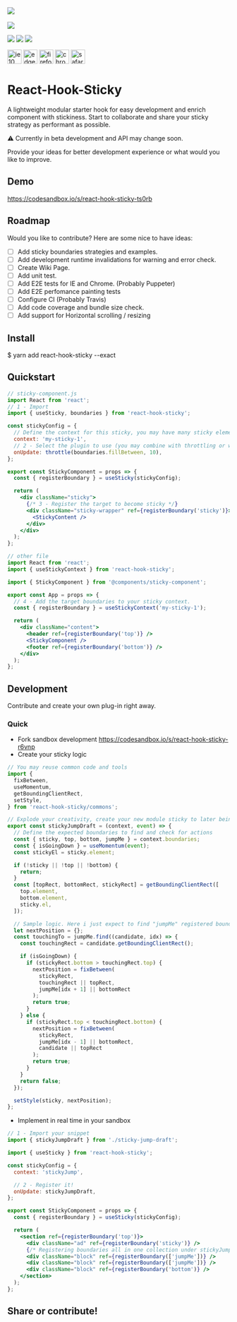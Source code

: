<div >
    <div align="left">
      <img src="https://img.shields.io/bundlephobia/minzip/react-hook-sticky?style=for-the-badge">
    </div>
    </br>
  <div align="left">
    <img src="https://img.shields.io/npm/v/react-hook-sticky?style=for-the-badge">
  </div>
    <p>
  <img src="https://img.shields.io/github/last-commit/Ariel-Rodriguez/react-hook-sticky?style=flat-square">
  <img src="https://img.shields.io/librariesio/dependent-repos/npm/react-hook-sticky?color=lightgreen&style=flat-square">
  <img src="https://img.shields.io/snyk/vulnerabilities/github/Ariel-Rodriguez/react-hook-sticky?style=flat-square">
</p>
</div>

<span><img src="https://image.flaticon.com/icons/svg/888/888914.svg" alt="ie 10" width="32"></span>
<span><img src="https://image.flaticon.com/icons/svg/888/888899.svg" alt="edge" width="32"></span>
<span><img src="https://image.flaticon.com/icons/svg/1177/1177512.svg" alt="firefox" width="32"></span>
<span><img src="https://image.flaticon.com/icons/svg/220/220603.svg" alt="chrome" width="32"></span>
<span><img src="https://image.flaticon.com/icons/svg/179/179337.svg" alt="safari" width="32"></span>

# React-Hook-Sticky

A lightweight modular starter hook for easy development and enrich component with stickiness.
Start to collaborate and share your sticky strategy as performant as possible.

:warning: Currently in beta development and API may change soon.

Provide your ideas for better development experience or what would you like to improve.

## Demo

https://codesandbox.io/s/react-hook-sticky-ts0rb

## Roadmap

Would you like to contribute? Here are some nice to have ideas:

- [ ] Add sticky boundaries strategies and examples.
- [ ] Add development runtime invalidations for warning and error check.
- [ ] Create Wiki Page.
- [ ] Add unit test.
- [ ] Add E2E tests for IE and Chrome. (Probably Puppeter)
- [ ] Add E2E perfomance painting tests
- [ ] Configure CI (Probably Travis)
- [ ] Add code coverage and bundle size check.
- [ ] Add support for Horizontal scrolling / resizing

## Install

\$ yarn add react-hook-sticky --exact

## Quickstart

```jsx
// sticky-component.js
import React from 'react';
// 1 - Import
import { useSticky, boundaries } from 'react-hook-sticky';

const stickyConfig = {
  // Define the context for this sticky, you may have many sticky elements.
  context: 'my-sticky-1',
  // 2 - Select the plugin to use (you may combine with throttling or wrap as your needs)
  onUpdate: throttle(boundaries.fillBetween, 10),
};

export const StickyComponent = props => {
  const { registerBoundary } = useSticky(stickyConfig);

  return (
    <div className="sticky">
      {/* 3 - Register the target to become sticky */}
      <div className="sticky-wrapper" ref={registerBoundary('sticky')}>
        <StickyContent />
      </div>
    </div>
  );
};
```

```jsx
// other file
import React from 'react';
import { useStickyContext } from 'react-hook-sticky';

import { StickyComponent } from '@components/sticky-component';

export const App = props => {
  // 4 - Add the target boundaries to your sticky context.
  const { registerBoundary } = useStickyContext('my-sticky-1');

  return (
    <div className="content">
      <header ref={registerBoundary('top')} />
      <StickyComponent />
      <footer ref={registerBoundary('bottom')} />
    </div>
  );
};
```

## Development

Contribute and create your own plug-in right away.

### Quick

- Fork sandbox development https://codesandbox.io/s/react-hook-sticky-r6vnp
- Create your sticky logic

```jsx
// You may reuse common code and tools
import {
  fixBetween,
  useMomentum,
  getBoundingClientRect,
  setStyle,
} from 'react-hook-sticky/commons';

// Explode your creativity, create your new module sticky to later being integrated
export const stickyJumpDraft = (context, event) => {
  // Define the expected boundaries to find and check for actions
  const { sticky, top, bottom, jumpMe } = context.boundaries;
  const { isGoingDown } = useMomentum(event);
  const stickyEl = sticky.element;

  if (!sticky || !top || !bottom) {
    return;
  }
  const [topRect, bottomRect, stickyRect] = getBoundingClientRect([
    top.element,
    bottom.element,
    sticky.el,
  ]);

  // Sample logic. Here i just expect to find "jumpMe" registered boundaries, and check whenever the target has to jump these.
  let nextPosition = {};
  const touchingTo = jumpMe.find((candidate, idx) => {
    const touchingRect = candidate.getBoundingClientRect();

    if (isGoingDown) {
      if (stickyRect.bottom > touchingRect.top) {
        nextPosition = fixBetween(
          stickyRect,
          touchingRect || topRect,
          jumpMe[idx + 1] || bottomRect
        );
        return true;
      }
    } else {
      if (stickyRect.top < touchingRect.bottom) {
        nextPosition = fixBetween(
          stickyRect,
          jumpMe[idx - 1] || bottomRect,
          candidate || topRect
        );
        return true;
      }
    }
    return false;
  });

  setStyle(sticky, nextPosition);
};
```

- Implement in real time in your sandbox

```jsx
// 1 - Import your snippet
import { stickyJumpDraft } from './sticky-jump-draft';

import { useSticky } from 'react-hook-sticky';

const stickyConfig = {
  context: 'stickyJump',

  // 2 - Register it!
  onUpdate: stickyJumpDraft,
};

export const StickyComponent = props => {
  const { registerBoundary } = useSticky(stickyConfig);

  return (
    <section ref={registerBoundary('top')}>
      <div className="ad" ref={registerBoundary('sticky')} />
      {/* Registering boundaries all in one collection under stickyJump context */}
      <div className="block" ref={registerBoundary(['jumpMe'])} />
      <div className="block" ref={registerBoundary(['jumpMe'])} />
      <div className="block" ref={registerBoundary('bottom')} />
    </section>
  );
};
```

## Share or contribute!
